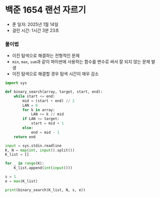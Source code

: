 # 백준 1654 랜선 자르기

- 푼 일자: 2025년 1월 14일 
- 걸린 시간: 1시간 3분 23초

### 풀이법

- 이진 탐색으로 해결하는 전형적인 문제
- `min`, `max`, `sum`과 같이 파이썬에 사용하는 함수를 변수로 써서 잘 되지 않는 문제 발생
- 이진 탐색으로 해결할 경우 탐색 시간이 매우 감소

```py
import sys

def binary_search(array, target, start, end):
    while start <= end:
        mid = (start + end) // 2
        LAN = 0
        for k in array:
            LAN += k // mid
        if LAN >= target:
            start = mid + 1
        else:
            end = mid - 1
    return end

input = sys.stdin.readline
K, N = map(int, input().split())
K_list = []

for _ in range(K):
    K_list.append(int(input()))

s = 1
e = max(K_list)

print(binary_search(K_list, N, s, e))
```